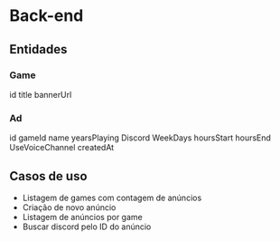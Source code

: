 # Back-end

## Entidades 

### Game

id
title
bannerUrl

### Ad

id
gameId
name
yearsPlaying
Discord
WeekDays
hoursStart
hoursEnd
UseVoiceChannel
createdAt

## Casos de uso

- Listagem de games com contagem de anúncios
- Criação de novo anúncio
- Listagem de anúncios por game
- Buscar discord pelo ID do anúncio